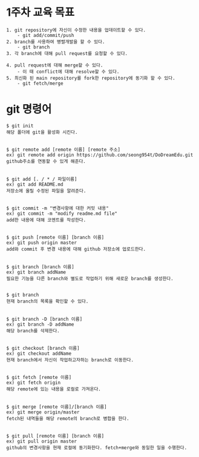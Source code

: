 # 1주차 교육 목표
    
    1. git repository에 자신이 수정한 내용을 업데이트할 수 있다.
        - git add/commit/push
    2. branch를 사용하여 병렬개발을 할 수 있다.
        - git branch
    3. 각 branch에 대해 pull request를 요청할 수 있다.

    4. pull request에 대해 merge할 수 있다.
        - 이 때 conflict에 대해 resolve할 수 있다.
    5. 최신화 된 main repository를 fork한 repository에 동기화 할 수 있다.
        - git fetch/merge
    
# git 명령어

    $ git init
    해당 폴더에 git을 활성화 시킨다.

##

    $ git remote add [remote 이름] [remote 주소]
    ex) git remote add origin https://github.com/seong954t/DoDreamEdu.git
    github주소를 연동할 수 있게 해준다.
    
##

    $ git add [. / * / 파일이름]
    ex) git add README.md
    저장소에 올릴 수정된 파일을 알려준다.

##

    $ git commit -m "변경사항에 대한 커밋 내용"
    ex) git commit -m "modify readme.md file"
    add한 내용에 대해 코멘트를 작성한다.

##

    $ git push [remote 이름] [branch 이름]
    ex) git push origin master
    add와 commit 후 변경 내용에 대해 github 저장소에 업로드한다.

##

    $ git branch [branch 이름]
    ex) git branch addName
    필요한 기능을 다른 branch와 별도로 작업하기 위해 새로운 branch를 생성한다.

##

    $ git branch
    현재 branch의 목록을 확인할 수 있다.

##

    $ git branch -D [branch 이름]
    ex) git branch -D addName
    해당 branch를 삭제한다.

##

    $ git checkout [branch 이름]
    ex) git checkout addName
    현재 branch에서 자신이 작업하고자하는 branch로 이동한다.

##

    $ git fetch [remote 이름]
    ex) git fetch origin
    해당 remote에 있는 내용을 로컬로 가져온다.

##

    $ git merge [remote 이름]/[branch 이름]
    ex) git merge origin/master
    fetch된 내역들을 해당 remote의 branch로 병합을 한다.

##

    $ git pull [remote 이름] [branch 이름]
    ex) git pull origin master
    github의 변경사항을 현재 로컬에 동기화한다. fetch+merge와 동일한 일을 수행한다.

        